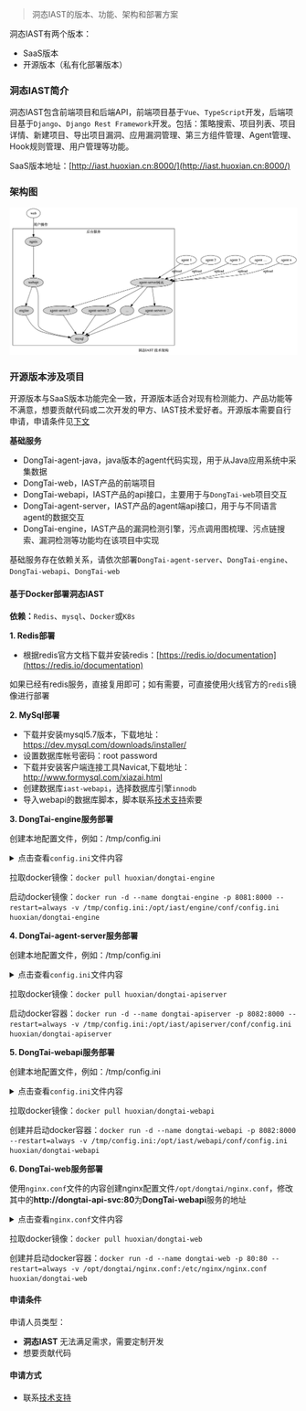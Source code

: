 > 洞态IAST的版本、功能、架构和部署方案

洞态IAST有两个版本：
- SaaS版本
- 开源版本（私有化部署版本）


### 洞态IAST简介
洞态IAST包含前端项目和后端API，前端项目基于`Vue`、`TypeScript`开发，后端项目基于`Django`、`Django Rest Framework`开发。包括：策略搜索、项目列表、项目详情、新建项目、导出项目漏洞、应用漏洞管理、第三方组件管理、Agent管理、Hook规则管理、用户管理等功能。

SaaS版本地址：[http://iast.huoxian.cn:8000/](http://iast.huoxian.cn:8000/)


### 架构图
![DongTai-架构图](../assets/deploy/framework.png)


### 开源版本涉及项目

开源版本与SaaS版本功能完全一致，开源版本适合对现有检测能力、产品功能等不满意，想要贡献代码或二次开发的甲方、IAST技术爱好者。开源版本需要自行申请，申请条件见[下文](/doc/deploy/versions?id=申请条件)

**基础服务**

- DongTai-agent-java，java版本的agent代码实现，用于从Java应用系统中采集数据
- DongTai-web，IAST产品的前端项目
- DongTai-webapi，IAST产品的api接口，主要用于与`DongTai-web`项目交互
- DongTai-agent-server，IAST产品的agent端api接口，用于与不同语言agent的数据交互
- DongTai-engine，IAST产品的漏洞检测引擎，污点调用图梳理、污点链搜索、漏洞检测等功能均在该项目中实现

基础服务存在依赖关系，请依次部署`DongTai-agent-server`、`DongTai-engine`、`DongTai-webapi`、`DongTai-web`

#### 基于Docker部署洞态IAST

**依赖：**`Redis`、`mysql`、`Docker`或`K8s`

**1. Redis部署**
- 根据redis官方文档下载并安装redis：[https://redis.io/documentation](https://redis.io/documentation)

如果已经有redis服务，直接复用即可；如有需要，可直接使用火线官方的`redis`镜像进行部署

**2. MySql部署**
- 下载并安装mysql5.7版本，下载地址：https://dev.mysql.com/downloads/installer/
- 设置数据库帐号密码：root password
- 下载并安装客户端连接工具Navicat,下载地址：http://www.formysql.com/xiazai.html
- 创建数据库`iast-webapi`，选择数据库引擎`innodb`
- 导入webapi的数据库脚本，脚本联系[技术支持](/doc/aboutus/support)索要

**3. DongTai-engine服务部署**

创建本地配置文件，例如：/tmp/config.ini
<details>
    <summary>点击查看<code>config.ini</code>文件内容</summary>
<pre>
<codes>
[mysql]
host = localhost
port = 3306
name = iast_webapi
user = root
password = password
[redis]
host = host
port = 6379
password = password
db = 0
</codes>
</pre>
</details>

拉取docker镜像：`docker pull huoxian/dongtai-engine`

启动docker镜像：`docker run -d --name dongtai-engine -p 8081:8000 --restart=always -v /tmp/config.ini:/opt/iast/engine/conf/config.ini huoxian/dongtai-engine`

**4. DongTai-agent-server服务部署**

创建本地配置文件，例如：/tmp/config.ini
<details>
    <summary>点击查看<code>config.ini</code>文件内容</summary>
<pre>
<codes>
[mysql]
host = localhost
port = 3306
name = iast_webapi
user = root
password = password

[redis]
host = host
port = 6379
password = password
db = 0

[engine]
url = http://127.0.0.1:8081
</codes>

</pre>
</details>

拉取docker镜像：`docker pull huoxian/dongtai-apiserver`

启动docker容器：`docker run -d --name dongtai-apiserver -p 8082:8000 --restart=always -v /tmp/config.ini:/opt/iast/apiserver/conf/config.ini huoxian/dongtai-apiserver`

**5. DongTai-webapi服务部署**

创建本地配置文件，例如：/tmp/config.ini
<details>
    <summary>点击查看<code>config.ini</code>文件内容</summary>
<pre><codes>

[mysql]
host = localhost
port = 3306
name = iast_webapi
user = root
password = password

[redis]
host = host
port = 6379
password = password
db = 0

[engine]
url = http://127.0.0.1:8081

[apiserver]
url = http://127.0.0.1:8082

</codes></pre>
</details>

拉取docker镜像：`docker pull huoxian/dongtai-webapi`

创建并启动docker容器：`docker run -d --name dongtai-webapi -p 8082:8000 --restart=always -v /tmp/config.ini:/opt/iast/webapi/conf/config.ini huoxian/dongtai-webapi`


**6. DongTai-web服务部署**

使用`nginx.conf`文件的内容创建nginx配置文件`/opt/dongtai/nginx.conf`，修改其中的**http://dongtai-api-svc:80**为**DongTai-webapi**服务的地址

<details>
    <summary>点击查看<code>nginx.conf</code>文件内容</summary>
<pre><codes>

#user  nobody;
 worker_processes  1;
 events {
     worker_connections  1024;
 }
 http {
     include       mime.types;
     default_type  application/octet-stream;
     sendfile        on;
     keepalive_timeout  65;

     #gzip  on;
     gzip on;
     gzip_min_length  5k;
     gzip_buffers     4 16k;
     #gzip_http_version 1.0;
     gzip_comp_level 3;
     gzip_types text/plain application/javascript application/x-javascript text/css application/xml text/javascript application/x-httpd-php image/jpeg image/gif image/png;
     gzip_vary on;

     server {
         listen  80;
         server_name iast.huoxian.cn aws.iast.secnium.xyz  *.cn-north-1.elb.amazonaws.com.cn iast.huoxian.cn;
         client_max_body_size 100M;
         location / {
             root /usr/share/nginx/html;   #站点目录
             index index.html index.htm;   #添加属性。
             try_files $uri $uri/ /index.html;
         }

           location /api/ {
             proxy_read_timeout 60;
             proxy_pass http://dongtai-api-svc:80/api/;
           }

           location /upload/ {
             proxy_pass http://dongtai-api-svc:80/upload/;
           }

         location = /50x.html {
             root   /usr/share/nginx/html;
         }
     }
 }

</codes></pre>
</details>

拉取docker镜像：`docker pull huoxian/dongtai-web`

创建并启动docker容器：`docker run -d --name dongtai-web -p 80:80 --restart=always -v /opt/dongtai/nginx.conf:/etc/nginx/nginx.conf huoxian/dongtai-web`


#### 申请条件

申请人员类型：
- **洞态IAST** 无法满足需求，需要定制开发
- 想要贡献代码

#### 申请方式
- 联系[技术支持](/doc/aboutus/support)
